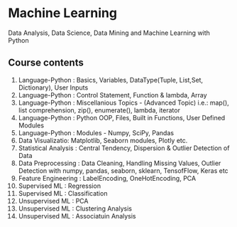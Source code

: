 # Machine Learning 
Data Analysis, Data Science, Data Mining and Machine Learning with Python

Course contents
------------------------------
1. Language-Python  : Basics, Variables, DataType(Tuple, List,Set, Dictionary), User Inputs
2. Language-Python  : Control Statement, Function & lambda, Array 
3. Language-Python  : Miscellanious Topics - (Advanced Topic)
                       i.e.: map(), list comprehension, zip(), enumerate(), lambda, iterator 
4. Language-Python  : Python OOP, Files, Built in Functions, User Defined Modules
5. Language-Python  : Modules - Numpy, SciPy, Pandas
6. Data Visualizatio: Matplotlib, Seaborn modules, Plotly etc.
7. Statistical Analysis : Central Tendency, Dispersion & Outlier Detection of Data 
8. Data Preprocessing   : Data Cleaning, Handling Missing Values, Outlier Detection
                          with numpy, pandas, seaborn, sklearn, TensofFlow, Keras etc
9. Feature Engineering  : LabelEncoding, OneHotEncoding, PCA
10. Supervised ML       : Regression 
11. Supervised ML       : Classification
12. Unsupervised ML     : PCA
13. Unsupervised ML     : Clustering Analysis
14. Unsupervised ML     : Associatuin Analysis
